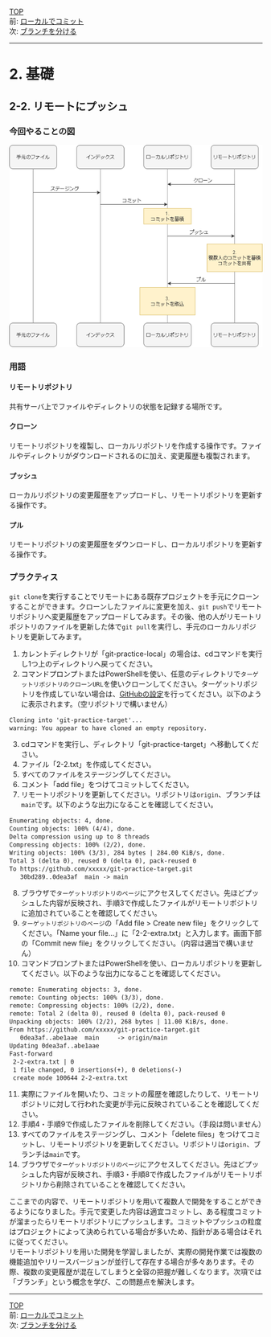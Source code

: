 [TOP](../README.md)   
前: [ローカルでコミット](./local-commit.md)  
次: [ブランチを分ける](./branch.md)  

---

# 2. 基礎
## 2-2. リモートにプッシュ
### 今回やることの図

![](../assets/remote-push.drawio.png)

### 用語
#### リモートリポジトリ
共有サーバ上でファイルやディレクトリの状態を記録する場所です。

#### クローン
リモートリポジトリを複製し、ローカルリポジトリを作成する操作です。ファイルやディレクトリがダウンロードされるのに加え、変更履歴も複製されます。

#### プッシュ
ローカルリポジトリの変更履歴をアップロードし、リモートリポジトリを更新する操作です。

#### プル
リモートリポジトリの変更履歴をダウンロードし、ローカルリポジトリを更新する操作です。

### プラクティス
`git clone`を実行することでリモートにある既存プロジェクトを手元にクローンすることができます。クローンしたファイルに変更を加え、`git push`でリモートリポジトリへ変更履歴をアップロードしてみます。その後、他の人がリモートリポジトリのファイルを更新した体で`git pull`を実行し、手元のローカルリポジトリを更新してみます。   

1. カレントディレクトリが「git-practice-local」の場合は、cdコマンドを実行し1つ上のディレクトリへ戻ってください。
2. コマンドプロンプトまたはPowerShellを使い、任意のディレクトリで`ターゲットリポジトリのクローンURL`を使いクローンしてください。ターゲットリポジトリを作成していない場合は、[GitHubの設定](../preparation/github.md)を行ってください。以下のように表示されます。（空リポジトリで構いません）
```
Cloning into 'git-practice-target'...
warning: You appear to have cloned an empty repository.
```
3. cdコマンドを実行し、ディレクトリ「git-practice-target」へ移動してください。
4. ファイル「2-2.txt」を作成してください。
5. すべてのファイルをステージングしてください。
6. コメント「add file」をつけてコミットしてください。
7. リモートリポジトリを更新してください。リポジトリは`origin`、ブランチは`main`です。以下のような出力になることを確認してください。
```
Enumerating objects: 4, done.
Counting objects: 100% (4/4), done.
Delta compression using up to 8 threads
Compressing objects: 100% (2/2), done.
Writing objects: 100% (3/3), 284 bytes | 284.00 KiB/s, done.
Total 3 (delta 0), reused 0 (delta 0), pack-reused 0
To https://github.com/xxxxx/git-practice-target.git
   30bd289..0dea3af  main -> main
```
8. ブラウザで`ターゲットリポジトリのページ`にアクセスしてください。先ほどプッシュした内容が反映され、手順3で作成したファイルがリモートリポジトリに追加されていることを確認してください。
9. `ターゲットリポジトリのページ`の「Add file > Create new file」をクリックしてください。「Name your file...」に「2-2-extra.txt」と入力します。画面下部の「Commit new file」をクリックしてください。（内容は適当で構いません）
10. コマンドプロンプトまたはPowerShellを使い、ローカルリポジトリを更新してください。以下のような出力になることを確認してください。
```
remote: Enumerating objects: 3, done.
remote: Counting objects: 100% (3/3), done.
remote: Compressing objects: 100% (2/2), done.
remote: Total 2 (delta 0), reused 0 (delta 0), pack-reused 0
Unpacking objects: 100% (2/2), 268 bytes | 11.00 KiB/s, done.
From https://github.com/xxxxx/git-practice-target.git
   0dea3af..abe1aae  main     -> origin/main
Updating 0dea3af..abe1aae
Fast-forward
 2-2-extra.txt | 0
 1 file changed, 0 insertions(+), 0 deletions(-)
 create mode 100644 2-2-extra.txt
```
11.  実際にファイルを開いたり、コミットの履歴を確認したりして、リモートリポジトリに対して行われた変更が手元に反映されていることを確認してください。
12.  手順4・手順9で作成したファイルを削除してください。（手段は問いません）
13.  すべてのファイルをステージングし、コメント「delete files」をつけてコミットし、リモートリポジトリを更新してください。リポジトリは`origin`、ブランチは`main`です。
14.  ブラウザで`ターゲットリポジトリのページ`にアクセスしてください。先ほどプッシュした内容が反映され、手順3・手順8で作成したファイルがリモートリポジトリから削除されていることを確認してください。

ここまでの内容で、リモートリポジトリを用いて複数人で開発をすることができるようになりました。手元で変更した内容は適宜コミットし、ある程度コミットが溜まったらリモートリポジトリにプッシュします。コミットやプッシュの粒度はプロジェクトによって決められている場合が多いため、指針がある場合はそれに従ってください。  
リモートリポジトリを用いた開発を学習しましたが、実際の開発作業では複数の機能追加やリリースバージョンが並行して存在する場合が多々あります。その際、複数の変更履歴が混在してしまうと全容の把握が難しくなります。次項では「ブランチ」という概念を学び、この問題点を解決します。

--- 

[TOP](../README.md)   
前: [ローカルでコミット](./local-commit.md)  
次: [ブランチを分ける](./branch.md)  